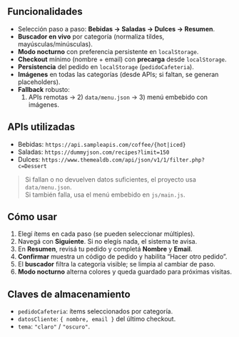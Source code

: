 
## Funcionalidades
- Selección paso a paso: **Bebidas → Saladas → Dulces → Resumen**.
- **Buscador en vivo** por categoría (normaliza tildes, mayúsculas/minúsculas).
- **Modo nocturno** con preferencia persistente en `localStorage`.
- **Checkout** mínimo (nombre + email) con **precarga** desde `localStorage`.
- **Persistencia** del pedido en `localStorage` (`pedidoCafeteria`).
- **Imágenes** en todas las categorías (desde APIs; si faltan, se generan placeholders).
- **Fallback** robusto:
  1) APIs remotas → 2) `data/menu.json` → 3) menú embebido con imágenes.

## APIs utilizadas
- Bebidas: `https://api.sampleapis.com/coffee/{hot|iced}`
- Saladas: `https://dummyjson.com/recipes?limit=150`
- Dulces: `https://www.themealdb.com/api/json/v1/1/filter.php?c=Dessert`

> Si fallan o no devuelven datos suficientes, el proyecto usa `data/menu.json`.  
> Si también falla, usa el menú embebido en `js/main.js`.

## Cómo usar
1. Elegí ítems en cada paso (se pueden seleccionar múltiples).
2. Navegá con **Siguiente**. Si no elegís nada, el sistema te avisa.
3. En **Resumen**, revisá tu pedido y completá **Nombre** y **Email**.
4. **Confirmar** muestra un código de pedido y habilita “Hacer otro pedido”.
5. El **buscador** filtra la categoría visible; se limpia al cambiar de paso.
6. **Modo nocturno** alterna colores y queda guardado para próximas visitas.

## Claves de almacenamiento
- `pedidoCafeteria`: ítems seleccionados por categoría.
- `datosCliente`: `{ nombre, email }` del último checkout.
- `tema`: `"claro"` / `"oscuro"`.

